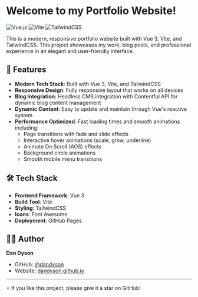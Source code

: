 # Welcome to my  Portfolio Website!

![Vue.js](https://img.shields.io/badge/Vue.js-3.x-4FC08D?style=for-the-badge&logo=vue.js&logoColor=white)
![Vite](https://img.shields.io/badge/Vite-4.x-646CFF?style=for-the-badge&logo=vite&logoColor=white)
![TailwindCSS](https://img.shields.io/badge/TailwindCSS-3.x-38B2AC?style=for-the-badge&logo=tailwind-css&logoColor=white)

This is a modern, responsive portfolio website built with Vue 3, Vite, and TailwindCSS. This project showcases my work, blog posts, and professional experience in an elegant and user-friendly interface.

## 🌟 Features

- **Modern Tech Stack**: Built with Vue 3, Vite, and TailwindCSS
- **Responsive Design**: Fully responsive layout that works on all devices
- **Blog Integration**: Headless CMS integration with Contentful API for dynamic blog content management
- **Dynamic Content**: Easy to update and maintain through Vue's reactive system
- **Performance Optimized**: Fast loading times and smooth animations including:
  - Page transitions with fade and slide effects
  - Interactive hover animations (scale, grow, underline)
  - Animate On Scroll (AOS) effects
  - Background circle animations
  - Smooth mobile menu transitions

## 🛠️ Tech Stack

- **Frontend Framework**: Vue 3
- **Build Tool**: Vite
- **Styling**: TailwindCSS
- **Icons**: Font Awesome
- **Deployment**: GitHub Pages

## 👨‍💻 Author

**Dan Dyson**
- GitHub: [@dandyson](https://github.com/dandyson)
- Website: [dandyson.github.io](https://dandyson.github.io)

---

⭐️ If you like this project, please give it a star on GitHub!
